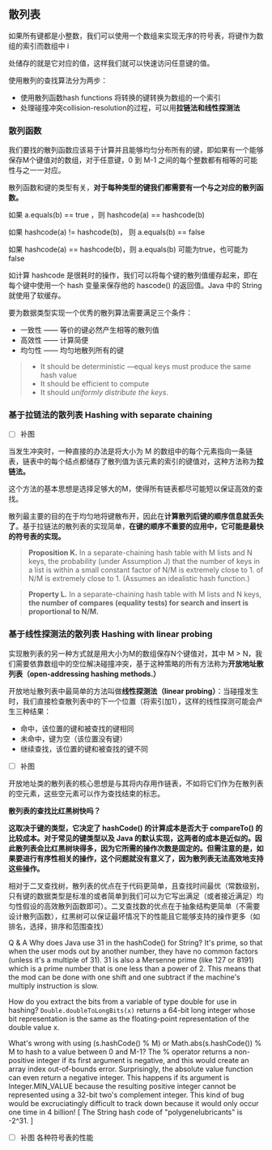 ## 散列表

如果所有键都是小整数，我们可以使用一个数组来实现无序的符号表，将键作为数组的索引而数组中 i

处储存的就是它对应的值，这样我们就可以快速访问任意键的值。

使用散列的查找算法分为两步：

- 使用散列函数hash functions 将转换的键转换为数组的一个索引
- 处理碰撞冲突collision-resolution的过程，可以用**拉链法和线性探测法**

### 散列函数

我们要找的散列函数应该易于计算并且能够均匀分布所有的键，即如果有一个能够保存M个键值对的数组，对于任意键，0 到 M-1 之间的每个整数都有相等的可能性与之一一对应。

散列函数和键的类型有关，**对于每种类型的键我们都需要有一个与之对应的散列函数。**

如果 a.equals(b) == true ，则 hashcode(a) == hashcode(b)

如果  hashcode(a) != hashcode(b)， 则 a.equals(b) == false

如果 hashcode(a) == hashcode(b)，则 a.equals(b) 可能为true，也可能为 false

如计算 hashcode 是很耗时的操作，我们可以将每个键的散列值缓存起来，即在每个键中使用一个 hash 变量来保存他的 hascode() 的返回值。Java 中的 String 就使用了软缓存。

要为数据类型实现一个优秀的散列算法需要满足三个条件：

- 一致性 —— 等价的键必然产生相等的散列值
- 高效性 —— 计算简便
- 均匀性 —— 均匀地散列所有的键

> - It should be  deterministic —equal keys must produce the same hash value
> - It should be efficient to compute
> - It should *uniformly distribute the keys*.

### 基于拉链法的散列表 Hashing with separate chaining

- [ ] 补图

当发生冲突时，一种直接的办法是将大小为 M 的数组中的每个元素指向一条链表，链表中的每个结点都储存了散列值为该元素的索引的键值对，这种方法称为**拉链法。**

这个方法的基本思想是选择足够大的M，使得所有链表都尽可能短以保证高效的查找。

散列最主要的目的在于均匀地将键散布开，因此在**计算散列后键的顺序信息就丢失了**。基于拉链法的散列表的实现简单，**在键的顺序不重要的应用中，它可能是最快的符号表的实现。**

> **Proposition K.** In a separate-chaining hash table with M lists and N keys, the probability (under Assumption J) that the number of keys in a list is within a small constant factor of N/M is extremely close to 1. of N/M is extremely close to 1. (Assumes an idealistic hash function.)

> **Property L.** In a separate-chaining hash table with M lists and N keys, **the number of compares (equality tests) for search and insert is proportional to N/M.**

### 基于线性探测法的散列表 Hashing with linear probing

实现散列表的另一种方式就是用大小为M的数组保存N个键值对，其中 M > N，我们需要依靠数组中的空位解决碰撞冲突，基于这种策略的所有方法称为**开放地址散列表（open-addressing hashing methods.）**

开放地址散列表中最简单的方法叫做**线性探测法（linear probing）**：当碰撞发生时，我们直接检查散列表中的下一个位置（将索引加1），这样的线性探测可能会产生三种结果：

- 命中，该位置的键和被查找的键相同
- 未命中，键为空（该位置没有键）
- 继续查找，该位置的键和被查找的键不同

- [ ] 补图

开放地址类的散列表的核心思想是与其将内存用作链表，不如将它们作为在散列表的空元素，这些空元素可以作为查找结束的标志。



**散列表的查找比红黑树快吗？**

**这取决于键的类型，它决定了 hashCode() 的计算成本是否大于 compareTo() 的比较成本。对于常见的键类型以及 Java 的默认实现，这两者的成本是近似的。因此散列表会比红黑树块得多，因为它所需的操作次数是固定的。但需注意的是，如果要进行有序性相关的操作，这个问题就没有意义了，因为散列表无法高效地支持这些操作。**



相对于二叉查找树，散列表的优点在于代码更简单，且查找时间最优（常数级别，只有键的数据类型是标准的或者简单到我们可以为它写出满足（或者接近满足）均匀性假设的高效散列函数即可）。二叉查找数的优点在于抽象结构更简单（不需要设计散列函数），红黑树可以保证最坏情况下的性能且它能够支持的操作更多（如排名，选择，排序和范围查找）

Q & A
Why does Java use 31 in the hashCode() for String?
It's prime, so that when the user mods out by another number, they have no common factors (unless it's a multiple of 31). 31 is also a Mersenne prime (like 127 or 8191) which is a prime number that is one less than a power of 2. This means that the mod can be done with one shift and one subtract if the machine's multiply instruction is slow.

How do you extract the bits from a variable of type double for use in hashing?
`Double.doubleToLongBits(x)` returns a 64-bit long integer whose bit representation is the same as the floating-point representation of the double value x.

What's wrong with using (s.hashCode() % M) or Math.abs(s.hashCode()) % M to hash to a value between 0 and M-1?
The % operator returns a non-positive integer if its first argument is negative, and this would create an array index out-of-bounds error. Surprisingly, the absolute value function can even return a negative integer. This happens if its argument is Integer.MIN_VALUE because the resulting positive integer cannot be represented using a 32-bit two's complement integer. This kind of bug would be excruciatingly difficult to track down because it would only occur one time in 4 billion! [ The String hash code of "polygenelubricants" is -2^31. ]



- [ ] 补图 各种符号表的性能



